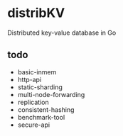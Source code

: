 # distribKV
Distributed key-value database in Go 


## todo 

- basic-inmem
- http-api
- static-sharding
- multi-node-forwarding
- replication
- consistent-hashing
- benchmark-tool
- secure-api
